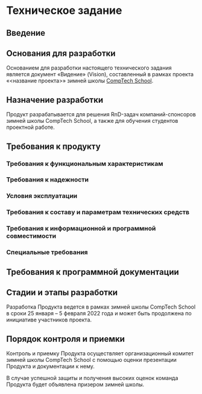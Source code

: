 # Техническое задание

## Введение

<!-- взять назначение из vision -->

## Основания для разработки

Основанием для разработки настоящего технического задания является документ «Видение» (Vision), составленный в рамках проекта «<название проекта>» зимней школы [CompTech School](https://comptechschool.com/).

## Назначение разработки

Продукт разрабатывается для решения RnD-задач компаний-спонсоров зимней школы CompTech School, а также для обучения студентов проектной работе.

## Требования к продукту

### Требования к функциональным характеристикам

<!-- основные требования из vision -->

### Требования к надежности

<!-- обеспечение устойчивого функционирования, контроль входной и выходной информации, время восстановления после отказа; если ничего такого нет, то удалить раздел -->

### Условия эксплуатации

<!-- как используется: веб-интерфейс, tg-бот, чтение отчета -->

### Требования к составу и параметрам технических средств

<!-- например, веб-браузер, особенная ОС, средство для просмотра PDF -->

### Требования к информационной и программной совместимости

<!-- в какой среде работает (только один редактор), используемые библиотеки (с указанием версии); если такого нет, то указать “Требования не предъявляются” -->

### Специальные требования

<!-- дополнительные требования, которые не удалось классифицировать -->

## Требования к программной документации

<!-- взять из vision -->

## Стадии и этапы разработки

Разработка Продукта ведется в рамках зимней школы CompTech School в сроки 25 января – 5 февраля 2022 года и может быть продолжена по инициативе участников проекта.

## Порядок контроля и приемки

Контроль и приемку Продукта осуществляет организационный комитет зимней школы CompTech School с помощью оценки презентации Продукта и документации к нему.

В случае успешной защиты и получения высоких оценок команда Продукта будет объявлена призером зимней школы.
